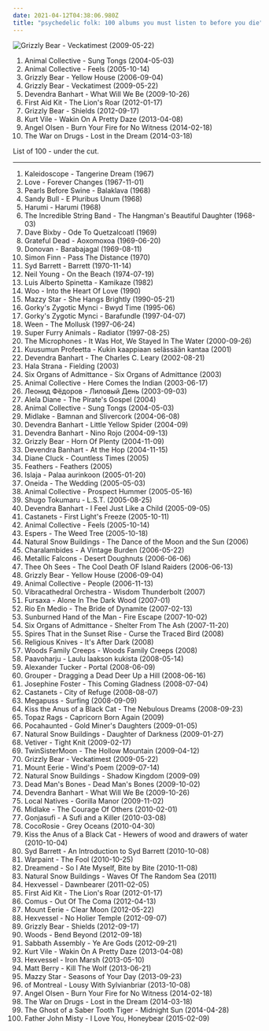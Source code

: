 ```yaml
---
date: 2021-04-12T04:38:06.980Z
title: "psychedelic folk: 100 albums you must listen to before you die"
---
```

![Grizzly Bear - Veckatimest (2009-05-22)](http://coverartarchive.org/release/5d7797f1-7efc-350e-8d1f-71c5229502e0/2276646471-500.jpg "Grizzly Bear - Veckatimest (2009-05-22)")
<ol class="albums">
<li data-cover="https://img.discogs.com/LxqTF7K3WEFBZ473ePXhsZJMETU=/fit-in/600x376/filters:strip_icc():format(jpeg):mode_rgb():quality(90)/discogs-images/R-4949202-1591655609-3083.jpeg.jpg" data-tags="experimental, freak folk" role="button">Animal Collective - Sung Tongs (2004-05-03)</li>
<li data-cover="http://coverartarchive.org/release/f5d8fc0b-f20d-3e74-85ae-b9e124bf8d25/20324224572-500.jpg" data-tags="experimental, indie" role="button">Animal Collective - Feels (2005-10-14)</li>
<li data-cover="http://coverartarchive.org/release/e3e77ecb-7d18-3a9a-8c1a-251ebdb150c1/8130435236-500.jpg" data-tags="warp, indie folk, indie" role="button">Grizzly Bear - Yellow House (2006-09-04)</li>
<li data-cover="http://coverartarchive.org/release/5d7797f1-7efc-350e-8d1f-71c5229502e0/2276646471-500.jpg" data-tags="indie rock" role="button">Grizzly Bear - Veckatimest (2009-05-22)</li>
<li data-cover="http://coverartarchive.org/release/de40b4a2-15d6-401b-a3e8-59086b158949/3149192071-500.jpg" data-tags="folk" role="button">Devendra Banhart - What Will We Be (2009-10-26)</li>
<li data-cover="http://coverartarchive.org/release/dd28bdf0-4610-49ac-97db-800dcff5cca6/10744966085-500.jpg" data-tags="folk" role="button">First Aid Kit - The Lion's Roar (2012-01-17)</li>
<li data-cover="http://coverartarchive.org/release/b0b64ca6-5bc7-4ced-a6a0-7ca8563d36ea/2032948233-500.jpg" data-tags="indie rock" role="button">Grizzly Bear - Shields (2012-09-17)</li>
<li data-cover="http://coverartarchive.org/release/b62e3ec7-d6bb-43c6-8eb8-30d958d109d0/3846880817-500.jpg" data-tags="indie rock, indie, lo-fi, vinyl, matador records" role="button">Kurt Vile - Wakin On A Pretty Daze (2013-04-08)</li>
<li data-cover="http://coverartarchive.org/release/68fbee4a-3c04-4afa-bbc6-65ee5208d1d3/8701944318-500.jpg" data-tags="psychedelic folk" role="button">Angel Olsen - Burn Your Fire for No Witness (2014-02-18)</li>
<li data-cover="http://coverartarchive.org/release/c38765cc-bafe-48ff-9a78-26f6d816a46b/6695925091-500.jpg" data-tags="indie rock, rock" role="button">The War on Drugs - Lost in the Dream (2014-03-18)</li>
</ol>
List of 100 - under the cut.
<!-- more -->

_________________

<ol class="albums">
<li data-cover="https://img.discogs.com/vmY5zfiJFXm-wzjyFM6QTtrOThw=/fit-in/600x631/filters:strip_icc():format(jpeg):mode_rgb():quality(90)/discogs-images/R-1442159-1544772062-6783.jpeg.jpg" data-tags="psychedelic" role="button">
Kaleidoscope - Tangerine Dream (1967)
</li>
<li data-cover="http://coverartarchive.org/release/d734f1d2-e3de-347b-b2c0-6bb92efe8c79/5949145621-500.jpg" data-tags="psychedelic, psychedelic rock, 60s" role="button">
Love - Forever Changes (1967-11-01)
</li>
<li data-cover="https://img.discogs.com/Uv1dPnAgKGDNZrE_bPKakEpaals=/fit-in/600x595/filters:strip_icc():format(jpeg):mode_rgb():quality(90)/discogs-images/R-1100384-1581158564-5895.jpeg.jpg" data-tags="psychedelic folk, folk" role="button">
Pearls Before Swine - Balaklava (1968)
</li>
<li data-cover="https://img.discogs.com/OQY9hvwZIU1vdaQR-kc8yoS4Jzc=/fit-in/216x216/filters:strip_icc():format(jpeg):mode_rgb():quality(90)/discogs-images/R-1046913-1187822493.jpeg.jpg" data-tags="60s, folk, acoustic, blues, psychedelic, psychedelia, folk rock, psychedelic rock, psychedelic folk, psychedelic blues" role="button">
Sandy Bull - E Pluribus Unum (1968)
</li>
<li data-cover="https://img.discogs.com/qBO4M0g2RVYmeS9RZtaHunS5Vvg=/fit-in/594x600/filters:strip_icc():format(jpeg):mode_rgb():quality(90)/discogs-images/R-1557450-1351949867-9125.jpeg.jpg" data-tags="psychedelic rock" role="button">
Harumi - Harumi (1968)
</li>
<li data-cover="http://coverartarchive.org/release/7019a733-495d-43a3-b756-c3bfb0f26169/9088400014-500.jpg" data-tags="folk" role="button">
The Incredible String Band - The Hangman's Beautiful Daughter (1968-03)
</li>
<li data-cover="http://coverartarchive.org/release/2d48a243-551a-4fdd-958c-d266181e960a/6961041648-500.jpg" data-tags="psychedelic folk" role="button">
Dave Bixby - Ode To Quetzalcoatl (1969)
</li>
<li data-cover="http://coverartarchive.org/release/28a4bab8-9f77-4283-aac1-da609e365778/21598286736-500.jpg" data-tags="psychedelic rock" role="button">
Grateful Dead - Aoxomoxoa (1969-06-20)
</li>
<li data-cover="http://coverartarchive.org/release/e5a8d9a1-2395-4502-8c9b-ad9933c9ef6a/12492339624-500.jpg" data-tags="60s, singer-songwriter" role="button">
Donovan - Barabajagal (1969-08-11)
</li>
<li data-cover="https://img.discogs.com/7PYhzZShASHgrsZeQlB1mluE1go=/fit-in/300x300/filters:strip_icc():format(jpeg):mode_rgb():quality(90)/discogs-images/R-440410-1113766673.jpg.jpg" data-tags="psychedelic, psychedelic folk, folk" role="button">
Simon Finn - Pass The Distance (1970)
</li>
<li data-cover="https://img.discogs.com/xDHGJbZjULblPfKijXfSfYSwsoI=/fit-in/500x500/filters:strip_icc():format(jpeg):mode_rgb():quality(90)/discogs-images/R-670615-1228830557.jpeg.jpg" data-tags="psychedelic, psychedelic rock" role="button">
Syd Barrett - Barrett (1970-11-14)
</li>
<li data-cover="https://via.placeholder.com/450" data-tags="singer-songwriter, 70s, folk rock" role="button">
Neil Young - On the Beach (1974-07-19)
</li>
<li data-cover="http://coverartarchive.org/release/0f82447b-1813-4a0d-a4dc-6b645b72bb43/17277846044-500.jpg" data-tags="80s, singer-songwriter, art rock, folk rock, psychedelic folk, rock en español, progressive latin" role="button">
Luis Alberto Spinetta - Kamikaze (1982)
</li>
<li data-cover="http://coverartarchive.org/release/530857f6-341e-4dd0-83e8-4c53bea9880f/26987481904-500.jpg" data-tags="chill, ambient, ambient pop, new age, folktronica, psychedelic folk, avant-folk" role="button">
Woo - Into the Heart Of Love (1990)
</li>
<li data-cover="http://coverartarchive.org/release/c74307be-1085-4026-97ab-60b676e367c5/1923128273-500.jpg" data-tags="female vocalists, 90s, dream pop" role="button">
Mazzy Star - She Hangs Brightly (1990-05-21)
</li>
<li data-cover="https://img.discogs.com/ZNc7KJdUubXDshWouVLKU0RiiGk=/fit-in/600x520/filters:strip_icc():format(jpeg):mode_rgb():quality(90)/discogs-images/R-1478435-1295910826.jpeg.jpg" data-tags="electronica, pop, folk, ambient, indie pop, post-rock, baroque pop, psychedelic, 90s, psychedelic folk, neo-psychedelia, vert-de-gris play-list, evilfaire, tag auditions" role="button">
Gorky's Zygotic Mynci - Bwyd Time (1995-06)
</li>
<li data-cover="https://img.discogs.com/lASHXtQEYiOAujCaqAPgaKB4gkY=/fit-in/600x527/filters:strip_icc():format(jpeg):mode_rgb():quality(90)/discogs-images/R-4474327-1548917782-2664.jpeg.jpg" data-tags="indie pop, 90s, welsh" role="button">
Gorky's Zygotic Mynci - Barafundle (1997-04-07)
</li>
<li data-cover="http://coverartarchive.org/release/8e13940f-65ba-30f5-834d-f3692d21688a/22395044342-500.jpg" data-tags="nautical, alternative" role="button">
Ween - The Mollusk (1997-06-24)
</li>
<li data-cover="https://img.discogs.com/jLrf7hv7ye_ZALB1UEyRSCeezVE=/fit-in/600x588/filters:strip_icc():format(jpeg):mode_rgb():quality(90)/discogs-images/R-676205-1146469269.jpeg.jpg" data-tags="90s" role="button">
Super Furry Animals - Radiator (1997-08-25)
</li>
<li data-cover="http://coverartarchive.org/release/25854b63-25fd-4375-b18a-1007176c676d/14932745161-500.jpg" data-tags="lo-fi, indietronica" role="button">
The Microphones - It Was Hot, We Stayed In The Water (2000-09-26)
</li>
<li data-cover="https://via.placeholder.com/450" data-tags="jazz, experimental, psychedelic folk, musiikkia autiolle saarelle" role="button">
Kuusumun Profeetta - Kukin kaappiaan selässään kantaa (2001)
</li>
<li data-cover="https://img.discogs.com/ABYxJVutWRPNa5fZEuDYQSbB8qY=/fit-in/585x600/filters:strip_icc():format(jpeg):mode_rgb():quality(90)/discogs-images/R-2245515-1422357698-2195.jpeg.jpg" data-tags="folk, freak folk" role="button">
Devendra Banhart - The Charles C. Leary (2002-08-21)
</li>
<li data-cover="http://coverartarchive.org/release/60b946ee-96e3-4a88-9213-5a101e978230/2355430075-500.jpg" data-tags="drone, psychedelic folk" role="button">
Hala Strana - Fielding (2003)
</li>
<li data-cover="https://img.discogs.com/Vql2AWUgPpJIdDKCXvvWbkf5eoI=/fit-in/331x330/filters:strip_icc():format(jpeg):mode_rgb():quality(90)/discogs-images/R-788041-1293526841.png.jpg" data-tags="folk" role="button">
Six Organs of Admittance - Six Organs of Admittance (2003)
</li>
<li data-cover="http://coverartarchive.org/release/0afd8fd7-88b3-3711-ab11-82aa194efccc/26369390980-500.jpg" data-tags="experimental" role="button">
Animal Collective - Here Comes the Indian (2003-06-17)
</li>
<li data-cover="http://coverartarchive.org/release/e566a43a-8080-4f6d-a011-24b6ce0be5cf/22037911284-500.jpg" data-tags="russian, avant-folk" role="button">
Леонид Фёдоров - Лиловый День (2003-09-03)
</li>
<li data-cover="http://coverartarchive.org/release/c93c2e17-a88c-4033-b78f-a6c53abd8ba5/7891799098-500.jpg" data-tags="folk, singer-songwriter" role="button">
Alela Diane - The Pirate's Gospel (2004)
</li>
<li data-cover="https://img.discogs.com/LxqTF7K3WEFBZ473ePXhsZJMETU=/fit-in/600x376/filters:strip_icc():format(jpeg):mode_rgb():quality(90)/discogs-images/R-4949202-1591655609-3083.jpeg.jpg" data-tags="experimental, freak folk" role="button">
Animal Collective - Sung Tongs (2004-05-03)
</li>
<li data-cover="http://coverartarchive.org/release/7d13fd35-fbdb-4184-a8e4-83d8e5a2806a/5034520916-500.jpg" data-tags="indie, lo-fi" role="button">
Midlake - Bamnan and Slivercork (2004-06-08)
</li>
<li data-cover="https://img.discogs.com/10up6GV01uuNOl-gjG5fdrQXKVk=/fit-in/455x455/filters:strip_icc():format(jpeg):mode_rgb():quality(90)/discogs-images/R-1238857-1298713492.jpeg.jpg" data-tags="singer-songwriter, psychedelic folk, ellias, george ellias" role="button">
Devendra Banhart - Little Yellow Spider (2004-09)
</li>
<li data-cover="https://img.discogs.com/b3P58aPcy_SECaLP_nErxQWe9UY=/fit-in/600x597/filters:strip_icc():format(jpeg):mode_rgb():quality(90)/discogs-images/R-472485-1463656817-9711.jpeg.jpg" data-tags="folk" role="button">
Devendra Banhart - Nino Rojo (2004-09-13)
</li>
<li data-cover="http://coverartarchive.org/release/8e1f5a9f-8819-4586-a973-3b32744b0b02/13876084446-500.jpg" data-tags="indie, lo-fi, folk" role="button">
Grizzly Bear - Horn Of Plenty (2004-11-09)
</li>
<li data-cover="http://coverartarchive.org/release/e5db586b-b8b4-42d5-a49c-9cac637fdfbd/21757788068-500.jpg" data-tags="singer-songwriter, psychedelic folk" role="button">
Devendra Banhart - At the Hop (2004-11-15)
</li>
<li data-cover="https://img.discogs.com/WkoXThSBS1kO0x2aoxmPcZSy31E=/fit-in/500x500/filters:strip_icc():format(jpeg):mode_rgb():quality(90)/discogs-images/R-2270364-1273529219.jpeg.jpg" data-tags="folk, psychedelic folk, jonasmusik" role="button">
Diane Cluck - Countless Times (2005)
</li>
<li data-cover="https://img.discogs.com/dhfeRRNkC1I9s3stYmQYKBJ5A2o=/fit-in/600x599/filters:strip_icc():format(jpeg):mode_rgb():quality(90)/discogs-images/R-782540-1344067329-2316.jpeg.jpg" data-tags="folk" role="button">
Feathers - Feathers (2005)
</li>
<li data-cover="http://coverartarchive.org/release/42afd162-b4c6-49ed-ab32-dadbfc293a3d/12915497561-500.jpg" data-tags="new weird finland" role="button">
Islaja - Palaa aurinkoon (2005-01-20)
</li>
<li data-cover="https://img.discogs.com/6ESkMY01TPtEJe85R1SO4ASarK0=/fit-in/320x320/filters:strip_icc():format(jpeg):mode_rgb():quality(90)/discogs-images/R-1414876-1246457144.jpeg.jpg" data-tags="jagjaguwar" role="button">
Oneida - The Wedding (2005-05-03)
</li>
<li data-cover="https://img.discogs.com/ZWdFOHOi3TOZR9TymAtE86pb22A=/fit-in/600x534/filters:strip_icc():format(jpeg):mode_rgb():quality(90)/discogs-images/R-1329578-1341599154-1632.jpeg.jpg" data-tags="freak folk" role="button">
Animal Collective - Prospect Hummer (2005-05-16)
</li>
<li data-cover="http://coverartarchive.org/release/79b6435c-ac43-3b7c-a601-60f409895e4d/6833210892-500.jpg" data-tags="electro-folk" role="button">
Shugo Tokumaru - L.S.T. (2005-08-25)
</li>
<li data-cover="http://coverartarchive.org/release/14105a99-6be9-45e7-9ac3-f6492c1c572a/11533168993-500.jpg" data-tags="singer-songwriter, psychedelic folk, ellias, george ellias" role="button">
Devendra Banhart - I Feel Just Like a Child (2005-09-05)
</li>
<li data-cover="http://coverartarchive.org/release/9b117fed-2eea-456a-8b35-faffb799ebea/19753705983-500.jpg" data-tags="folk" role="button">
Castanets - First Light's Freeze (2005-10-11)
</li>
<li data-cover="http://coverartarchive.org/release/f5d8fc0b-f20d-3e74-85ae-b9e124bf8d25/20324224572-500.jpg" data-tags="experimental, indie" role="button">
Animal Collective - Feels (2005-10-14)
</li>
<li data-cover="https://via.placeholder.com/450" data-tags="folk, psychedelic" role="button">
Espers - The Weed Tree (2005-10-18)
</li>
<li data-cover="https://img.discogs.com/MtgXu0yNy2hLeIQvopQGKdLTUm8=/fit-in/490x521/filters:strip_icc():format(jpeg):mode_rgb():quality(90)/discogs-images/R-1263768-1446998694-5625.png.jpg" data-tags="drone" role="button">
Natural Snow Buildings - The Dance of the Moon and the Sun (2006)
</li>
<li data-cover="http://coverartarchive.org/release/fe9e6281-d68a-4063-8c09-230d212dff50/23816680860-500.jpg" data-tags="rewind 2006" role="button">
Charalambides - A Vintage Burden (2006-05-22)
</li>
<li data-cover="https://img.discogs.com/8RlLJQA1SUSgeFrVmZkPqio_c7I=/fit-in/471x471/filters:strip_icc():format(jpeg):mode_rgb():quality(90)/discogs-images/R-838769-1164028368.jpeg.jpg" data-tags="experimental" role="button">
Metallic Falcons - Desert Doughnuts (2006-06-06)
</li>
<li data-cover="http://coverartarchive.org/release/1997afcc-aaee-4abc-a923-832744dc480f/28260265027-500.jpg" data-tags="freak folk, psychedelic folk" role="button">
Thee Oh Sees - The Cool Death OF Island Raiders (2006-06-13)
</li>
<li data-cover="http://coverartarchive.org/release/e3e77ecb-7d18-3a9a-8c1a-251ebdb150c1/8130435236-500.jpg" data-tags="warp, indie folk, indie" role="button">
Grizzly Bear - Yellow House (2006-09-04)
</li>
<li data-cover="https://img.discogs.com/CUFPWdZxwK1zMX_d_GnG2qo453w=/fit-in/350x347/filters:strip_icc():format(jpeg):mode_rgb():quality(90)/discogs-images/R-893659-1170075469.jpeg.jpg" data-tags="there are cats on this album art" role="button">
Animal Collective - People (2006-11-13)
</li>
<li data-cover="http://coverartarchive.org/release/1e4c7a39-17a1-4863-9bcb-d857bb83104e/20464011817-500.jpg" data-tags="experimental, psychedelic folk, b12, gammarec, big in 2007, freepurp1e, juma" role="button">
Vibracathedral Orchestra - Wisdom Thunderbolt (2007)
</li>
<li data-cover="http://coverartarchive.org/release/73295f07-5e1d-4923-9821-05e4aed55838/27574041654-500.jpg" data-tags="folk, ambient, experimental, psychedelic, avant-garde, psychedelic folk, dark folk, dark acoustic, interesting, american primitive, art pop, avant-folk, experimental folk, drone folk, radio bav, atmospheric folk, gammarec, fursaxa, nancykitten all-time favourite albums" role="button">
Fursaxa - Alone In The Dark Wood (2007-01)
</li>
<li data-cover="https://img.discogs.com/AmSUIlWlBwms-IZYvX-nmoh788o=/fit-in/600x584/filters:strip_icc():format(jpeg):mode_rgb():quality(90)/discogs-images/R-934801-1340950615-3272.jpeg.jpg" data-tags="folk" role="button">
Rio En Medio - The Bride of Dynamite (2007-02-13)
</li>
<li data-cover="http://coverartarchive.org/release/67e6fd04-0ffc-4f0f-8ef8-1403abaa5d57/11848217197-500.jpg" data-tags="electronic, psychedelic rock, psychedelic folk, four tet, abstract album covers, psychedelic album covers, colorful album covers" role="button">
Sunburned Hand of the Man - Fire Escape (2007-10-02)
</li>
<li data-cover="https://img.discogs.com/5g3kwSDWrE91c1S6pYxoj3Rt70A=/fit-in/600x607/filters:strip_icc():format(jpeg):mode_rgb():quality(90)/discogs-images/R-2327074-1461917090-4947.jpeg.jpg" data-tags="folk" role="button">
Six Organs of Admittance - Shelter From The Ash (2007-11-20)
</li>
<li data-cover="https://img.discogs.com/sVVO7MJ-yxUSjTPqnfmvOTqvNb0=/fit-in/500x454/filters:strip_icc():format(jpeg):mode_rgb():quality(90)/discogs-images/R-1447807-1360984631-4799.jpeg.jpg" data-tags="folk, psychedelic folk" role="button">
Spires That in the Sunset Rise - Curse the Traced Bird (2008)
</li>
<li data-cover="https://img.discogs.com/tZ5kqavXzh06R56V_1lm3nUzYKU=/fit-in/600x601/filters:strip_icc():format(jpeg):mode_rgb():quality(90)/discogs-images/R-1233113-1286730899.jpeg.jpg" data-tags="ambient, psychedelic, psychedelic folk, feel the noize, musica drogadicta, brujeria, nocturno, diletancia" role="button">
Religious Knives - It's After Dark (2008)
</li>
<li data-cover="https://via.placeholder.com/450" data-tags="indie, compra mi disco" role="button">
Woods Family Creeps - Woods Family Creeps (2008)
</li>
<li data-cover="http://coverartarchive.org/release/54f64e7e-b8a9-4b53-86ef-8979d4a5b7c4/25131017315-500.jpg" data-tags="finnish" role="button">
Paavoharju - Laulu laakson kukista (2008-05-14)
</li>
<li data-cover="https://img.discogs.com/qiU8v6VtsgRV3rwhiYnULPTadzY=/fit-in/480x480/filters:strip_icc():format(jpeg):mode_rgb():quality(90)/discogs-images/R-1774570-1242497752.jpeg.jpg" data-tags="folk, lo-fi, freak folk, psychedelic folk, psych folk, landmarks, experimental folk, drone folk" role="button">
Alexander Tucker - Portal (2008-06-09)
</li>
<li data-cover="http://coverartarchive.org/release/a3e18cac-ac05-4417-bd21-e2060b817ce9/14755753554-500.jpg" data-tags="ambient" role="button">
Grouper - Dragging a Dead Deer Up a Hill (2008-06-16)
</li>
<li data-cover="https://via.placeholder.com/450" data-tags="psychedelic folk, increible josephine, el mejor disco de josephine, josephine celestial, let the grieving be grand" role="button">
Josephine Foster - This Coming Gladness (2008-07-04)
</li>
<li data-cover="https://img.discogs.com/Y5JV9Jwnr7BGofsnIa58tdfBx4c=/fit-in/549x494/filters:strip_icc():format(jpeg):mode_rgb():quality(90)/discogs-images/R-1500851-1224399405.jpeg.jpg" data-tags="singer-songwriter, psychedelic folk" role="button">
Castanets - City of Refuge (2008-08-07)
</li>
<li data-cover="http://coverartarchive.org/release/a84315d3-290b-333a-8a57-47014915eda9/2990284729-500.jpg" data-tags="indie, freak folk, new weird america, psychedelic folk, devendra banhart" role="button">
Megapuss - Surfing (2008-09-09)
</li>
<li data-cover="http://coverartarchive.org/release/38033ac2-d347-4d2b-8764-348b59fce5ef/2605583811-500.jpg" data-tags="psychedelic folk" role="button">
Kiss the Anus of a Black Cat - The Nebulous Dreams (2008-09-23)
</li>
<li data-cover="https://img.discogs.com/SGfmuoVn7BXIMRcQKKLtnLsK4q8=/fit-in/333x333/filters:strip_icc():format(jpeg):mode_rgb():quality(90)/discogs-images/R-2021415-1259014343.jpeg.jpg" data-tags="psychedelic folk, 00s, not not fun, time for a clearout" role="button">
Topaz Rags - Capricorn Born Again (2009)
</li>
<li data-cover="http://coverartarchive.org/release/a87ae7aa-5088-4e5a-9b63-0ba0c3dd5d34/21311848166-500.jpg" data-tags="post-rock, lo-fi, drone, freak folk, psychedelic folk, neo-psychedelia, dreamgaze, acid folk, dronegaze, gazer, tropical drone" role="button">
Pocahaunted - Gold Miner's Daughters (2009-01-05)
</li>
<li data-cover="https://img.discogs.com/4nj_RVwp8__vad-hS_DqHQiWnzM=/fit-in/196x335/filters:strip_icc():format(jpeg):mode_rgb():quality(90)/discogs-images/R-1628125-1233144121.jpeg.jpg" data-tags="noise, drone, post rock, psychedelic folk, dark ambient, free folk, avant-folk, road to absolute" role="button">
Natural Snow Buildings - Daughter of Darkness (2009-01-27)
</li>
<li data-cover="https://img.discogs.com/10Lt6TJCOruU1oMj7B6IH4RfjEA=/fit-in/600x602/filters:strip_icc():format(jpeg):mode_rgb():quality(90)/discogs-images/R-1820953-1245589712.jpeg.jpg" data-tags="folk" role="button">
Vetiver - Tight Knit (2009-02-17)
</li>
<li data-cover="https://via.placeholder.com/450" data-tags="psychedelic folk" role="button">
TwinSisterMoon - The Hollow Mountain (2009-04-12)
</li>
<li data-cover="http://coverartarchive.org/release/5d7797f1-7efc-350e-8d1f-71c5229502e0/2276646471-500.jpg" data-tags="indie rock" role="button">
Grizzly Bear - Veckatimest (2009-05-22)
</li>
<li data-cover="http://coverartarchive.org/release/70a9ffba-a48f-3255-9b27-4c55f98e2f80/25306984045-500.jpg" data-tags="shoegaze, folk, drone" role="button">
Mount Eerie - Wind's Poem (2009-07-14)
</li>
<li data-cover="http://coverartarchive.org/release/73132ab7-a8ab-48ca-a75f-e1272053c29f/19423625948-500.jpg" data-tags="folk, psychedelic folk" role="button">
Natural Snow Buildings - Shadow Kingdom (2009-09)
</li>
<li data-cover="http://coverartarchive.org/release/efa93a5d-b718-4434-9486-0a33936e4247/15056259297-500.jpg" data-tags="indie" role="button">
Dead Man's Bones - Dead Man's Bones (2009-10-02)
</li>
<li data-cover="http://coverartarchive.org/release/de40b4a2-15d6-401b-a3e8-59086b158949/3149192071-500.jpg" data-tags="folk" role="button">
Devendra Banhart - What Will We Be (2009-10-26)
</li>
<li data-cover="https://img.discogs.com/4bhWHw7aMVxygwT4WoCJBZ0I1W8=/fit-in/539x488/filters:strip_icc():format(jpeg):mode_rgb():quality(90)/discogs-images/R-2044862-1260541326.jpeg.jpg" data-tags="indie" role="button">
Local Natives - Gorilla Manor (2009-11-02)
</li>
<li data-cover="http://coverartarchive.org/release/3a876213-7833-40c1-ac4b-39cb9b767082/25696731134-500.jpg" data-tags="indie, alternative, folk, cosmic american music" role="button">
Midlake - The Courage Of Others (2010-02-01)
</li>
<li data-cover="https://img.discogs.com/w9cd3UpEjo7qVNa25W6pqdgEWns=/fit-in/315x317/filters:strip_icc():format(jpeg):mode_rgb():quality(90)/discogs-images/R-2171816-1268222661.jpeg.jpg" data-tags="experimental" role="button">
Gonjasufi - A Sufi and a Killer (2010-03-08)
</li>
<li data-cover="http://coverartarchive.org/release/a29ce30f-9b97-347f-89cf-eeec57174ac0/5227604030-500.jpg" data-tags="freak folk" role="button">
CocoRosie - Grey Oceans (2010-04-30)
</li>
<li data-cover="http://coverartarchive.org/release/71727f18-c683-4440-8ee5-0a623b5ad7fb/3109305787-500.jpg" data-tags="psychedelic folk, psychedelic neofolk" role="button">
Kiss the Anus of a Black Cat - Hewers of wood and drawers of water (2010-10-04)
</li>
<li data-cover="https://img.discogs.com/bQ0_zwOrwgDRJJL3MPqNkRK51Ak=/fit-in/600x540/filters:strip_icc():format(jpeg):mode_rgb():quality(90)/discogs-images/R-2771554-1325376481.jpeg.jpg" data-tags="classic rock, psychedelic" role="button">
Syd Barrett - An Introduction to Syd Barrett (2010-10-08)
</li>
<li data-cover="https://img.discogs.com/iyNfvflk9g5dK8cwVCrBIyFfNyg=/fit-in/600x530/filters:strip_icc():format(jpeg):mode_rgb():quality(90)/discogs-images/R-2511029-1459303667-7250.jpeg.jpg" data-tags="psychedelic rock" role="button">
Warpaint - The Fool (2010-10-25)
</li>
<li data-cover="https://img.discogs.com/vkp7wh5vTx9UiBzFxE3bonuVEvU=/fit-in/600x620/filters:strip_icc():format(jpeg):mode_rgb():quality(90)/discogs-images/R-2392682-1392337763-2526.jpeg.jpg" data-tags="psychedelic folk" role="button">
Dreamend - So I Ate Myself, Bite by Bite (2010-11-08)
</li>
<li data-cover="http://coverartarchive.org/release/21b03eb7-6c06-4e29-9505-5bcadd21d41a/5552899580-500.jpg" data-tags="drone, psychedelic folk" role="button">
Natural Snow Buildings - Waves Of The Random Sea (2011)
</li>
<li data-cover="http://coverartarchive.org/release/7a1e4735-6f30-4d71-8702-4399f7bec4b3/5913448914-500.jpg" data-tags="psychedelic folk, dark folk" role="button">
Hexvessel - Dawnbearer (2011-02-05)
</li>
<li data-cover="http://coverartarchive.org/release/dd28bdf0-4610-49ac-97db-800dcff5cca6/10744966085-500.jpg" data-tags="folk" role="button">
First Aid Kit - The Lion's Roar (2012-01-17)
</li>
<li data-cover="http://coverartarchive.org/release/65d6031c-42c1-414f-869d-2d96b17f08c7/15557253460-500.jpg" data-tags="progressive rock, psychedelic folk, 2010s, april, albums to check out later, great cover art, y2k prog, 24th, ndcbts" role="button">
Comus - Out Of The Coma (2012-04-13)
</li>
<li data-cover="http://coverartarchive.org/release/ee805eba-996b-48c6-bccb-52b6ff5f4dd7/1017565236-500.jpg" data-tags="folk, indie, drone" role="button">
Mount Eerie - Clear Moon (2012-05-22)
</li>
<li data-cover="http://coverartarchive.org/release/2f49a9c6-34f8-4546-bea0-9b839995b06c/3883004277-500.jpg" data-tags="psychedelic folk" role="button">
Hexvessel - No Holier Temple (2012-09-07)
</li>
<li data-cover="http://coverartarchive.org/release/b0b64ca6-5bc7-4ced-a6a0-7ca8563d36ea/2032948233-500.jpg" data-tags="indie rock" role="button">
Grizzly Bear - Shields (2012-09-17)
</li>
<li data-cover="http://coverartarchive.org/release/288b34fd-f78c-423a-a144-8191ada79d25/2048304998-500.jpg" data-tags="indie, rock, freak folk, woodsist" role="button">
Woods - Bend Beyond (2012-09-18)
</li>
<li data-cover="https://img.discogs.com/eL19PInBmRiG8mRIYDJlX0YUcUY=/fit-in/600x600/filters:strip_icc():format(jpeg):mode_rgb():quality(90)/discogs-images/R-3963447-1350697369-1494.jpeg.jpg" data-tags="psychedelic, psychedelic rock, psychedelic folk, 2012 albums" role="button">
Sabbath Assembly - Ye Are Gods (2012-09-21)
</li>
<li data-cover="http://coverartarchive.org/release/b62e3ec7-d6bb-43c6-8eb8-30d958d109d0/3846880817-500.jpg" data-tags="indie rock, indie, lo-fi, vinyl, matador records" role="button">
Kurt Vile - Wakin On A Pretty Daze (2013-04-08)
</li>
<li data-cover="https://img.discogs.com/8sSNITJrxKnoi7dJ0GJEihZ4Ric=/fit-in/600x600/filters:strip_icc():format(jpeg):mode_rgb():quality(90)/discogs-images/R-4460260-1365480975-1274.jpeg.jpg" data-tags="psychedelic folk, doom folk" role="button">
Hexvessel - Iron Marsh (2013-05-10)
</li>
<li data-cover="http://coverartarchive.org/release/be3a523a-1a32-4aeb-bd05-ae85c49e3f16/7551869002-500.jpg" data-tags="psychedelic folk" role="button">
Matt Berry - Kill The Wolf (2013-06-21)
</li>
<li data-cover="https://img.discogs.com/XPGZkOo0dCbmKng_cY6_jsb1Cm0=/fit-in/600x540/filters:strip_icc():format(jpeg):mode_rgb():quality(90)/discogs-images/R-4963579-1396460313-3423.jpeg.jpg" data-tags="dream pop" role="button">
Mazzy Star - Seasons of Your Day (2013-09-23)
</li>
<li data-cover="http://coverartarchive.org/release/82907832-2fca-4a1f-a8de-b2b4d0f719b7/5542526527-500.jpg" data-tags="indie rock, psychedelic rock" role="button">
of Montreal - Lousy With Sylvianbriar (2013-10-08)
</li>
<li data-cover="http://coverartarchive.org/release/68fbee4a-3c04-4afa-bbc6-65ee5208d1d3/8701944318-500.jpg" data-tags="psychedelic folk" role="button">
Angel Olsen - Burn Your Fire for No Witness (2014-02-18)
</li>
<li data-cover="http://coverartarchive.org/release/c38765cc-bafe-48ff-9a78-26f6d816a46b/6695925091-500.jpg" data-tags="indie rock, rock" role="button">
The War on Drugs - Lost in the Dream (2014-03-18)
</li>
<li data-cover="http://coverartarchive.org/release/ca176b97-d9c5-451d-b46f-c4c8c12739f0/7246010986-500.jpg" data-tags="indie, folk, psychedelic, psychedelic rock, psychedelic folk, 10s, chimera music, neo-psych, sun and moon and stars and outer space" role="button">
The Ghost of a Saber Tooth Tiger - Midnight Sun (2014-04-28)
</li>
<li data-cover="http://coverartarchive.org/release/5bad490b-2939-4955-955b-9280cf616473/9591833765-500.jpg" data-tags="folk, indie" role="button">
Father John Misty - I Love You, Honeybear (2015-02-09)
</li>
</ol>